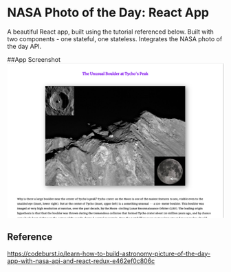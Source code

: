 # NASA Photo of the Day: React App

A beautiful React app, built using the tutorial referenced below.
Built with two components - one stateful, one stateless.
Integrates the NASA photo of the day API.

##App Screenshot
![alt text](/src/assets/images/nasa-app-screenshot.png "Screenshot")

## Reference
https://codeburst.io/learn-how-to-build-astronomy-picture-of-the-day-app-with-nasa-api-and-react-redux-e462ef0c806c
